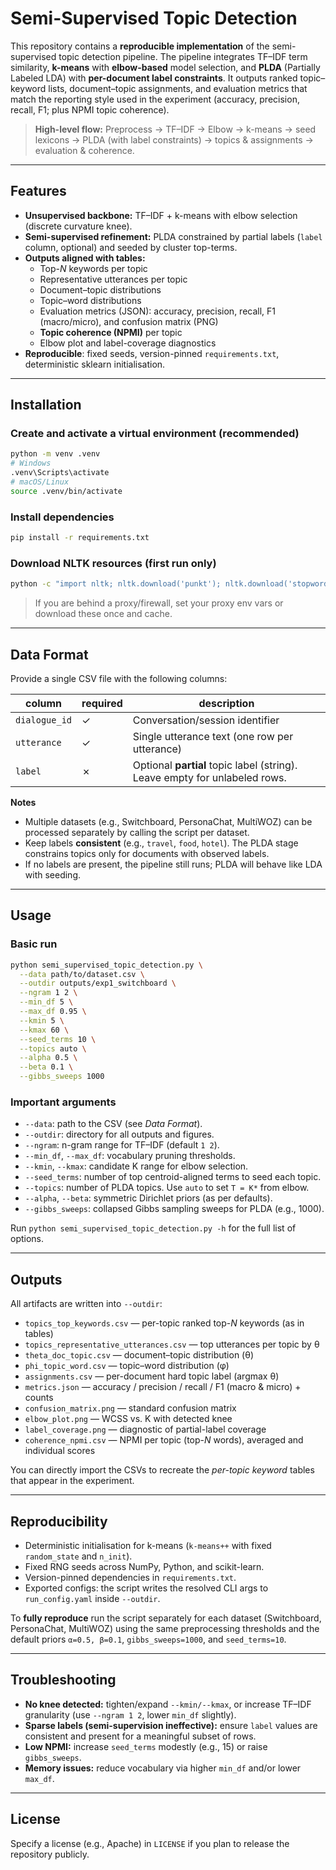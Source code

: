 # Semi-Supervised Topic Detection 

This repository contains a **reproducible implementation** of the semi-supervised topic detection pipeline. The pipeline integrates TF–IDF term similarity, **k-means** with **elbow-based** model selection, and **PLDA** (Partially Labeled LDA) with **per-document label constraints**. It outputs ranked topic–keyword lists, document–topic assignments, and evaluation metrics that match the reporting style used in the experiment (accuracy, precision, recall, F1; plus NPMI topic coherence).

> **High-level flow:** Preprocess → TF–IDF → Elbow → k-means → seed lexicons → PLDA (with label constraints) → topics & assignments → evaluation & coherence.

---

##  Features

- **Unsupervised backbone:** TF–IDF + k-means with elbow selection (discrete curvature knee).
- **Semi-supervised refinement:** PLDA constrained by partial labels (`label` column, optional) and seeded by cluster top-terms.
- **Outputs aligned with tables:**
  - Top-*N* keywords per topic 
  - Representative utterances per topic 
  - Document–topic distributions 
  - Topic–word distributions 
  - Evaluation metrics (JSON): accuracy, precision, recall, F1 (macro/micro), and confusion matrix (PNG)
  - **Topic coherence (NPMI)** per topic 
  - Elbow plot and label-coverage diagnostics 
- **Reproducible**: fixed seeds, version-pinned `requirements.txt`, deterministic sklearn initialisation.

---

##  Installation

###  Create and activate a virtual environment (recommended)

```bash
python -m venv .venv
# Windows
.venv\Scripts\activate
# macOS/Linux
source .venv/bin/activate
```

###  Install dependencies

```bash
pip install -r requirements.txt
```

### Download NLTK resources (first run only)

```bash
python -c "import nltk; nltk.download('punkt'); nltk.download('stopwords')"
```

> If you are behind a proxy/firewall, set your proxy env vars or download these once and cache.

---

## Data Format

Provide a single CSV file with the following columns:

| column         | required | description                                                                 |
|----------------|----------|-----------------------------------------------------------------------------|
| `dialogue_id`  | ✓        | Conversation/session identifier                                             |
| `utterance`    | ✓        | Single utterance text (one row per utterance)                               |
| `label`        | ✗        | Optional **partial** topic label (string). Leave empty for unlabeled rows.  |

**Notes**

- Multiple datasets (e.g., Switchboard, PersonaChat, MultiWOZ) can be processed separately by calling the script per dataset.
- Keep labels **consistent** (e.g., `travel`, `food`, `hotel`). The PLDA stage constrains topics only for documents with observed labels.
- If no labels are present, the pipeline still runs; PLDA will behave like LDA with seeding.

---

##  Usage

###  Basic run

```bash
python semi_supervised_topic_detection.py \
  --data path/to/dataset.csv \
  --outdir outputs/exp1_switchboard \
  --ngram 1 2 \
  --min_df 5 \
  --max_df 0.95 \
  --kmin 5 \
  --kmax 60 \
  --seed_terms 10 \
  --topics auto \
  --alpha 0.5 \
  --beta 0.1 \
  --gibbs_sweeps 1000
```

###  Important arguments

- `--data`: path to the CSV (see *Data Format*).
- `--outdir`: directory for all outputs and figures.
- `--ngram`: n-gram range for TF–IDF (default `1 2`).
- `--min_df`, `--max_df`: vocabulary pruning thresholds.
- `--kmin`, `--kmax`: candidate K range for elbow selection.
- `--seed_terms`: number of top centroid-aligned terms to seed each topic.
- `--topics`: number of PLDA topics. Use `auto` to set `T = K*` from elbow.
- `--alpha`, `--beta`: symmetric Dirichlet priors (as per defaults).
- `--gibbs_sweeps`: collapsed Gibbs sampling sweeps for PLDA (e.g., 1000).

Run `python semi_supervised_topic_detection.py -h` for the full list of options.

---

## Outputs

All artifacts are written into `--outdir`:

- `topics_top_keywords.csv` — per-topic ranked top-*N* keywords (as in tables)
- `topics_representative_utterances.csv` — top utterances per topic by θ
- `theta_doc_topic.csv` — document–topic distribution (θ)
- `phi_topic_word.csv` — topic–word distribution (φ)
- `assignments.csv` — per-document hard topic label (argmax θ)
- `metrics.json` — accuracy / precision / recall / F1 (macro & micro) + counts
- `confusion_matrix.png` — standard confusion matrix
- `elbow_plot.png` — WCSS vs. K with detected knee
- `label_coverage.png` — diagnostic of partial-label coverage
- `coherence_npmi.csv` — NPMI per topic (top-*N* words), averaged and individual scores

You can directly import the CSVs to recreate the *per-topic keyword* tables that appear in the experiment.

---

## Reproducibility

- Deterministic initialisation for k-means (`k-means++` with fixed `random_state` and `n_init`).
- Fixed RNG seeds across NumPy, Python, and scikit-learn.
- Version-pinned dependencies in `requirements.txt`.
- Exported configs: the script writes the resolved CLI args to `run_config.yaml` inside `--outdir`.

To **fully reproduce**  run the script separately for each dataset (Switchboard, PersonaChat, MultiWOZ) using the same preprocessing thresholds and the default priors `α=0.5, β=0.1`, `gibbs_sweeps=1000`, and `seed_terms=10`.

---


##  Troubleshooting

- **No knee detected:** tighten/expand `--kmin/--kmax`, or increase TF–IDF granularity (use `--ngram 1 2`, lower `min_df` slightly).
- **Sparse labels (semi-supervision ineffective):** ensure `label` values are consistent and present for a meaningful subset of rows.
- **Low NPMI:** increase `seed_terms` modestly (e.g., 15) or raise `gibbs_sweeps`.
- **Memory issues:** reduce vocabulary via higher `min_df` and/or lower `max_df`.


---

##  License

Specify a license (e.g., Apache) in `LICENSE` if you plan to release the repository publicly.

